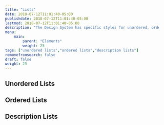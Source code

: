 ```yaml
---
title: "Lists"
date: 2018-07-12T11:01:40-05:00
publishdate: 2018-07-12T11:01:40-05:00
lastmod: 2018-07-12T11:01:40-05:00 
description: "The Design System has specific styles for unordered, ordered, and description lists in body copy."
menu: 
    main:
        parent: "Elements"
        weight: 25
tags: ["unordered lists","ordered lists","description lists"]
removefromsearch: false
draft: false
weight: 25
---
```


## Unordered Lists



## Ordered Lists



## Description Lists


